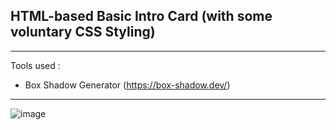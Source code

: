 
## HTML-based Basic Intro Card (with some voluntary CSS Styling)

<hr>

Tools used :
- Box Shadow Generator (https://box-shadow.dev/)  

<hr>

![image](https://user-images.githubusercontent.com/90147636/184832920-1fb28fe1-6b38-409f-904c-ae922c6f9644.png)

